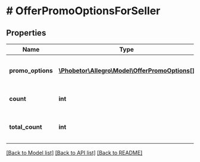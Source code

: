 # # OfferPromoOptionsForSeller

## Properties

Name | Type | Description | Notes
------------ | ------------- | ------------- | -------------
**promo_options** | [**\Phobetor\Allegro\Model\OfferPromoOptions[]**](OfferPromoOptions.md) | Promo options for seller offers. | [optional]
**count** | **int** | Number of returned elements. | [optional]
**total_count** | **int** | Total number of available elements. | [optional]

[[Back to Model list]](../../README.md#models) [[Back to API list]](../../README.md#endpoints) [[Back to README]](../../README.md)
